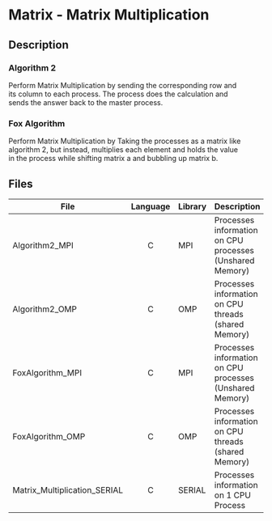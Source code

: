 # Matrix - Matrix Multiplication

## Description
### Algorithm 2
Perform Matrix Multiplication by sending the corresponding row and  
its column to each process. The process does the calculation and  
sends the answer back to the master process.  

### Fox Algorithm
Perform Matrix Multiplication by Taking the processes as a matrix like  
algorithm 2, but instead, multiplies each element and holds the value  
in the process while shifting matrix a and bubbling up matrix b.  

## Files
| File                         | Language | Library | Description                                              |
|------------------------------|:--------:|---------|----------------------------------------------------------|
| Algorithm2_MPI               | C        | MPI     | Processes information on CPU processes (Unshared Memory) |
| Algorithm2_OMP               | C        | OMP     | Processes information on CPU threads   (shared Memory)   |
| FoxAlgorithm_MPI             | C        | MPI     | Processes information on CPU processes (Unshared Memory) |
| FoxAlgorithm_OMP             | C        | OMP     | Processes information on CPU threads   (shared Memory)   |
| Matrix_Multiplication_SERIAL | C        | SERIAL  | Processes information on 1 CPU Process                   |
